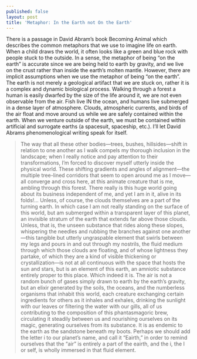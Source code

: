 ```yaml
---
published: false
layout: post
title: 'Metaphor: In the Earth not On the Earth'
---
```

There is a passage in David Abram’s book Becoming Animal which describes the common metaphors that we use to imagine life on earth. When a child draws the world, it often looks like a green and blue rock with people stuck to the outside. In a sense, the metaphor of being “on the earth” is accurate since we are being held to earth by gravity, and we live on the crust rather than inside the earth’s molten mantle. However, there are implicit assumptions when we use the metaphor of being “on the earth”. The earth is not merely a geological artifact that we are stuck on, rather it is a complex and dynamic biological process. Walking through a forest a human is easily dwarfed by the size of the life around it, we are not even observable from the air. Fish live IN the ocean, and humans live submerged in a dense layer of atmosphere. Clouds, atmospheric currents, and birds of the air float and move around us while we are safely contained within the earth. When we venture outside of the earth, we must be contained within artificial and surrogate earths (a spacesuit, spaceship, etc.). I’ll let David Abrams phenomenological writing speak for itself.

> The way that all these other bodies—trees, bushes, hillsides—shift in relation to one another as I walk compels my thorough inclusion in the landscape; when I really notice and pay attention to their transformations, I’m forced to discover myself utterly inside the physical world. These shifting gradients and angles of alignment—the multiple tree-lined corridors that seem to open around me as I move—all converge and cross here, at this animate creature that is me, ambling through this forest. There really is this huge world going about its business independent of me, and yet I am in it, alive in its folds!…
	Unless, of course, the clouds themselves are a part of the turning earth. In which case I am not really standing on the surface of this world, but am submerged within a transparent layer of this planet, an invisible stratum of the earth that extends far above those clouds. Unless, that is, the unseen substance that rides along these slopes, whispering the needles and rubbing the branches against one another—this tangible but utterly ungraspable element that swirls between my legs and pours in and out through my nostrils, the fluid medium through which those clouds are floating, and of whose lightness they partake, of which they are a kind of visible thickening or crystallization—is not at all continuous with the space that hosts the sun and stars, but is an element of this earth, an amniotic substance entirely proper to this place.
	Which indeed it is. The air is not a random bunch of gases simply drawn to earth by the earth’s gravity, but an elixir generated by the soils, the oceans, and the numberless organisms that inhabit this world, each creature exchanging certain ingredients for others as it inhales and exhales, drinking the sunlight with our leaves or filtering the water with our gills, all of us contributing to the composition of this phantasmagoric brew, circulating it steadily between us and nourishing ourselves on its magic, generating ourselves from its substance. It is as endemic to the earth as the sandstone beneath my boots. Perhaps we should add the letter i to our planet’s name, and call it “Eairth,” in order to remind ourselves that the “air” is entirely a part of the eairth, and the i, the I or self, is wholly immersed in that fluid element.